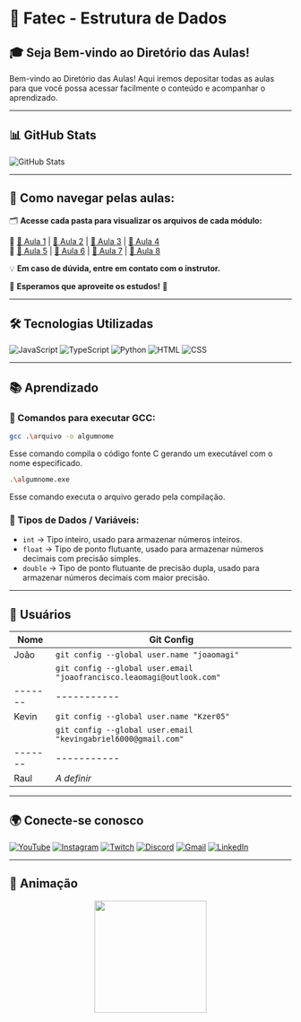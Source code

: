 # 🏫 Fatec - Estrutura de Dados

## 🎓 Seja Bem-vindo ao Diretório das Aulas!

Bem-vindo ao Diretório das Aulas! Aqui iremos depositar todas as aulas para que você possa acessar facilmente o conteúdo e acompanhar o aprendizado.

---

## 📊 GitHub Stats

![GitHub Stats](https://github-readme-stats.vercel.app/api?username=Kzer05&show_icons=true&theme=dracula)

---

## 📂 Como navegar pelas aulas:

🗂️ **Acesse cada pasta para visualizar os arquivos de cada módulo:**  

📌 [📁 Aula 1](https://github.com/Kzer05/Fatec-Estrura-De-Dados/tree/main/Aula01) | [📁 Aula 2](https://github.com/Kzer05/Fatec-Estrura-De-Dados/tree/main/Aula02) | [📁 Aula 3](https://github.com/Kzer05/Fatec-Estrura-De-Dados/tree/main/Aula03) | [📁 Aula 4](https://github.com/Kzer05/Fatec-Estrura-De-Dados/tree/main/Aula04)  
📌 [📁 Aula 5](https://github.com/Kzer05/Fatec-Estrura-De-Dados/tree/main/Aula05) | [📁 Aula 6](https://github.com/Kzer05/Fatec-Estrura-De-Dados/tree/main/Aula06) | [📁 Aula 7](https://github.com/Kzer05/Fatec-Estrura-De-Dados/tree/main/Aula07) | [📁 Aula 8](https://github.com/Kzer05/Fatec-Estrura-De-Dados/tree/main/Aula08)  

💡 **Em caso de dúvida, entre em contato com o instrutor.**  

🚀 **Esperamos que aproveite os estudos!** 🎉  

---

## 🛠️ Tecnologias Utilizadas

![JavaScript](https://img.shields.io/badge/JavaScript-F7DF1E?style=for-the-badge&logo=javascript&logoColor=black)
![TypeScript](https://img.shields.io/badge/TypeScript-007ACC?style=for-the-badge&logo=typescript&logoColor=white)
![Python](https://img.shields.io/badge/Python-3776AB?style=for-the-badge&logo=python&logoColor=white)
![HTML](https://img.shields.io/badge/HTML5-E34F26?style=for-the-badge&logo=html5&logoColor=white)
![CSS](https://img.shields.io/badge/CSS3-1572B6?style=for-the-badge&logo=css3&logoColor=white)

---

## 📚 Aprendizado

### 🔹 Comandos para executar GCC:
```bash
gcc .\arquivo -o algumnome
```
Esse comando compila o código fonte C gerando um executável com o nome especificado.

```bash
.\algumnome.exe
```
Esse comando executa o arquivo gerado pela compilação.

### 🔹 Tipos de Dados / Variáveis:
- `int` → Tipo inteiro, usado para armazenar números inteiros.
- `float` → Tipo de ponto flutuante, usado para armazenar números decimais com precisão simples.
- `double` → Tipo de ponto flutuante de precisão dupla, usado para armazenar números decimais com maior precisão.

---

## 👥 Usuários

| Nome  | Git Config |
|-------|-----------|
| João  | `git config --global user.name "joaomagi"`  |
|       | `git config --global user.email "joaofrancisco.leaomagi@outlook.com"`  |
|-------|-----------|
| Kevin | `git config --global user.name "Kzer05"`  |
|       | `git config --global user.email "kevingabriel6000@gmail.com"`  |
|-------|-----------|
| Raul  | _A definir_ |

---

## 🌍 Conecte-se conosco

[![YouTube](https://img.shields.io/badge/Youtube-FF0000?style=for-the-badge&logo=youtube&logoColor=white)](#)
[![Instagram](https://img.shields.io/badge/Instagram-E4405F?style=for-the-badge&logo=instagram&logoColor=white)](#)
[![Twitch](https://img.shields.io/badge/Twitch-9146FF?style=for-the-badge&logo=twitch&logoColor=white)](#)
[![Discord](https://img.shields.io/badge/Discord-7289DA?style=for-the-badge&logo=discord&logoColor=white)](#)
[![Gmail](https://img.shields.io/badge/Gmail-D14836?style=for-the-badge&logo=gmail&logoColor=white)](#)
[![LinkedIn](https://img.shields.io/badge/LinkedIn-0077B5?style=for-the-badge&logo=linkedin&logoColor=white)](#)

---

## 🌟 Animação  

<div style="text-align: center;">
  <img src="https://media.giphy.com/media/j5I5xWl7h1ABpaEUXL/giphy.gif" width="200px" style="animation: pulse 1.5s infinite;">
</div>  
